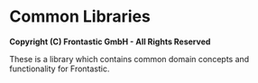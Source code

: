 # Common Libraries

**Copyright (C) Frontastic GmbH - All Rights Reserved**

These is a library which contains common domain concepts and functionality for
Frontastic.
